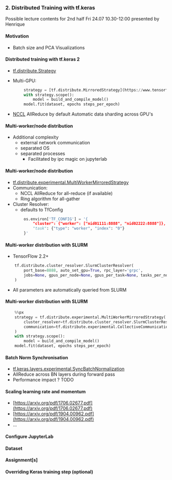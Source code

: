 ### 2. Distributed Training with tf.keras
Possible lecture contents for 2nd half
Fri 24.07 10.30-12:00 presented by Henrique

#### Motivation
- Batch size and PCA Visualizations

#### Distributed training with tf.keras 2
- [tf.distribute.Strategy](https://www.tensorflow.org/api_docs/python/tf/distribute/Strategy)

- Multi-GPU:
```python
        strategy = [tf.distribute.MirroredStrategy](https://www.tensorflow.org/api_docs/python/tf/distribute/MirroredStrategy)()
        with strategy.scope():
            model = build_and_compile_model()
        model.fit(dataset, epochs steps_per_epoch)
```
- [NCCL](https://docs.nvidia.com/deeplearning/nccl/install-guide/index.html) AllReduce by default
Automatic data sharding across GPU's

#### Multi-worker/node distribution
- Additional complexity 
   - external network communication
   - separated OS
   - separated processes
       - Facilitated by ipc magic on jupyterlab

#### Multi-worker/node distribution
- [tf.distribute.experimental.MultiWorkerMirroredStrategy](https://www.tensorflow.org/api_docs/python/tf/distribute/experimental/MultiWorkerMirroredStrategy)
- Communication:
   - NCCL AllReduce for all-reduce (if available)
   - Ring algorithm for all-gather
- Cluster Resolver:
   - defaults to TfConfig
```python
        os.environ['TF_CONFIG'] = '{
            "cluster": {"worker": ["nid01111:8888", "nid02222:8888"]},
            "task": {"type": "worker", "index": "0"}
        }'
```

#### Multi-worker distribution with SLURM
- TensorFlow 2.2+
```python
    tf.distribute.cluster_resolver.SlurmClusterResolver(
        port_base=8888, auto_set_gpu=True, rpc_layer='grpc',
        jobs=None, gpus_per_node=None, gpus_per_task=None, tasks_per_node=None
    )
```
- All parameters are automatically queried from SLURM

#### Multi-worker distribution with SLURM
```python
    %%px
    strategy = tf.distribute.experimental.MultiWorkerMirroredStrategy(
        cluster_resolver=tf.distribute.cluster_resolver.SlurmClusterResolver(),
        communication=tf.distribute.experimental.CollectiveCommunication.NCCL,
    )
    with strategy.scope():
        model = build_and_compile_model()
    model.fit(dataset, epochs steps_per_epoch)
```

#### Batch Norm Synchronisation
- [tf.keras.layers.experimental.SyncBatchNormalization](https://www.tensorflow.org/api_docs/python/tf/keras/layers/experimental/SyncBatchNormalization)
- AllReduce across BN layers during forward pass
- Performance impact ? TODO

#### Scaling learning rate and momentum
- [https://arxiv.org/pdf/1706.02677.pdf](https://arxiv.org/pdf/1706.02677.pdf)
- [https://arxiv.org/pdf/1904.00962.pdf](https://arxiv.org/pdf/1904.00962.pdf)
- ...

#### Configure JupyterLab
#### Dataset
#### Assignment[s]
#### Overriding Keras training step (optional)
